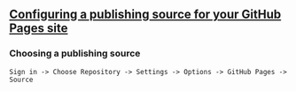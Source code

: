 ## [Configuring a publishing source for your GitHub Pages site](https://help.github.com/en/github/working-with-github-pages/configuring-a-publishing-source-for-your-github-pages-site)

### Choosing a publishing source

```
Sign in -> Choose Repository -> Settings -> Options -> GitHub Pages -> Source
```
